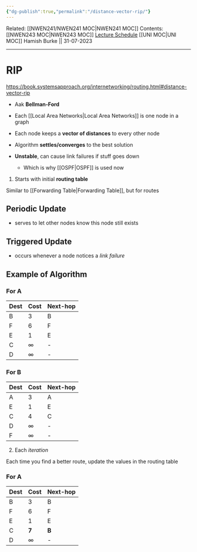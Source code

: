 ```yaml
---
{"dg-publish":true,"permalink":"/distance-vector-rip/"}
---
```


Related: [[NWEN241/NWEN241 MOC\|NWEN241 MOC]]
Contents: [[NWEN243 MOC\|NWEN243 MOC]]
[Lecture Schedule](https://ecs.wgtn.ac.nz/Courses/NWEN243_2023T2/LectureSchedule)
[[UNI MOC\|UNI MOC]]
Hamish Burke || 31-07-2023
***

# RIP

<https://book.systemsapproach.org/internetworking/routing.html#distance-vector-rip>

- Aak **Bellman-Ford**
- Each [[Local Area Networks\|Local Area Networks]] is one node in a graph

- Each node keeps a **vector of distances** to every other node
- Algorithm **settles/converges** to the best solution
- **Unstable**, can cause link failures if stuff goes down
	- Which is why [[OSPF\|OSPF]] is used now

1. Starts with initial **routing table**

Similar to [[Forwarding Table\|Forwarding Table]], but for routes

## Periodic Update

- serves to let other nodes know this node still exists

## Triggered Update

- occurs whenever a node notices a *link failure*

## Example of Algorithm

### For A

| Dest | Cost | Next-hop |
| ---- | ---- | -------- |
| B    | 3    | B        |
| F    | 6    | F        |
| E    | 1    | E        |
| C    | ∞    | -        |
| D    | ∞    | -        |

### For B

| Dest | Cost | Next-hop |
| ---- | ---- | -------- |
| A    | 3    | A        |
| E    | 1    | E        |
| C    | 4    | C        |
| D    | ∞    | -        |
| F    | ∞    | -        |

2. Each *iteration*

Each time you find a better route, update the values in the routing table

### For A

| Dest | Cost | Next-hop |
| ---- | ---- | -------- |
| B    | 3    | B        |
| F    | 6    | F        |
| E    | 1    | E        |
| C    | **7**    | **B**        |
| D    | ∞    | -        |
